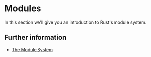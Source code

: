 # Modules

In this section we'll give you an introduction to Rust's module system.

## Further information

- [The Module System](ages-crates-and-modulhttps://doc.rust-lang.org/book/ch07-00-managing-growing-projects-with-packes.html)

